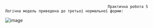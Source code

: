                                                   Практична робота 5
    Логічна модель приведена до третьої нормальної форми:
![image](https://github.com/user-attachments/assets/d1cef3d6-91e6-4be8-9936-871c7308aeaf)


